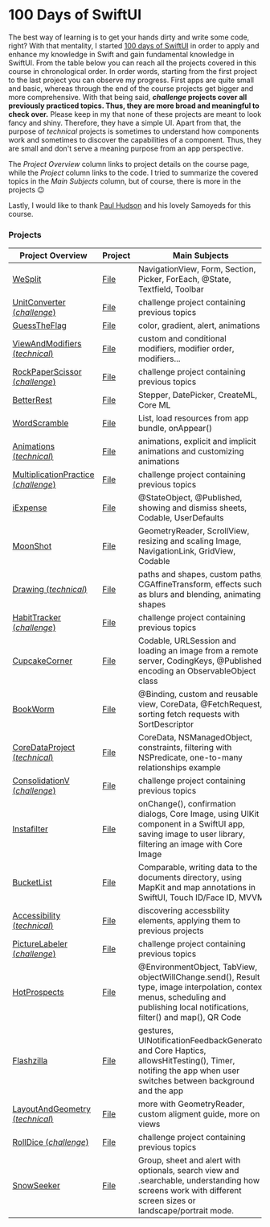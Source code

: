 # 100 Days of SwiftUI

The best way of learning is to get your hands dirty and write some code, right? With that mentality, I started [100 days of SwiftUI](https://www.hackingwithswift.com/100/swiftui) in order to apply and enhance my knowledge in Swift and gain fundamental knowledge in SwiftUI. From the table below you can reach all the projects covered in this course in chronological order. In order words, starting from the first project to the last project you can observe my progress. First apps are quite small and basic, whereas through the end of the course projects get bigger and more comprehensive. With that being said, **_challenge_ projects cover all previously practiced topics. Thus, they are more broad and meaningful to check over.** Please keep in my that none of these projects are meant to look fancy and shiny. Therefore, they have a simple UI. Apart from that, the purpose of _technical_ projects is sometimes to understand how components work and sometimes to discover the capabilities of a component. Thus, they are small and don't serve a meaning purpose from an app perspective.

The _Project Overview_ column links to project details on the course page, while the _Project_ column links to the code. I tried to summarize the covered topics in the _Main Subjects_ column, but of course, there is more in the projects 😉

Lastly, I would like to thank [Paul Hudson](https://twitter.com/twostraws) and his lovely Samoyeds for this course. 

### Projects

| Project Overview | Project | Main Subjects |
| ---- | ---- | -------- |
| [WeSplit](https://www.hackingwithswift.com/books/ios-swiftui/wesplit-introduction) | [File](https://github.com/canonall/100-days-of-swiftui/tree/main/WeSplit) | NavigationView, Form, Section, Picker, ForEach, @State, Textfield, Toolbar
| [UnitConverter (_challenge_)](https://www.hackingwithswift.com/100/swiftui/19) | [File](https://github.com/canonall/100-days-of-swiftui/tree/main/UnitConverter) | challenge project containing previous topics
| [GuessTheFlag](https://www.hackingwithswift.com/books/ios-swiftui/guess-the-flag-introduction) | [File](https://github.com/canonall/100-days-of-swiftui/tree/main/GuessTheFlag) | color, gradient, alert, animations
| [ViewAndModifiers (_technical_)](https://www.hackingwithswift.com/books/ios-swiftui/views-and-modifiers-introduction) | [File](https://github.com/canonall/100-days-of-swiftui/tree/main/ViewsAndModifiers) | custom and conditional modifiers, modifier order, modifiers...
| [RockPaperScissor (_challenge_)](https://www.hackingwithswift.com/guide/ios-swiftui/2/3/challenge) | [File](https://github.com/canonall/100-days-of-swiftui/tree/main/RockPaperScissor) | challenge project containing previous topics
| [BetterRest](https://www.hackingwithswift.com/books/ios-swiftui/betterrest-introduction) | [File](https://github.com/canonall/100-days-of-swiftui/tree/main/BetterRest) | Stepper, DatePicker, CreateML, Core ML
| [WordScramble](https://www.hackingwithswift.com/books/ios-swiftui/word-scramble-introduction) | [File](https://github.com/canonall/100-days-of-swiftui/tree/main/WordScramble) | List, load resources from app bundle, onAppear()
| [Animations (_technical_)](https://www.hackingwithswift.com/books/ios-swiftui/animation-introduction) | [File](https://github.com/canonall/100-days-of-swiftui/tree/main/Animations) |  animations, explicit and implicit animations and customizing animations
| [MultiplicationPractice (_challenge_)](https://www.hackingwithswift.com/guide/ios-swiftui/3/3/challenge) | [File](https://github.com/canonall/100-days-of-swiftui/tree/main/MultiplicationPractice) | challenge project containing previous topics
| [iExpense](https://www.hackingwithswift.com/books/ios-swiftui/iexpense-introduction) | [File](https://github.com/canonall/100-days-of-swiftui/tree/main/iExpenseReal) | @StateObject, @Published, showing and dismiss sheets, Codable, UserDefaults
| [MoonShot](https://www.hackingwithswift.com/books/ios-swiftui/moonshot-introduction) | [File](https://github.com/canonall/100-days-of-swiftui/tree/main/MoonShot) | GeometryReader, ScrollView, resizing and scaling Image, NavigationLink, GridView, Codable
| [Drawing (_technical_)](https://www.hackingwithswift.com/books/ios-swiftui/drawing-introduction) | [File](https://github.com/canonall/100-days-of-swiftui/tree/main/Drawing) | paths and shapes, custom paths, CGAffineTransform, effects such as blurs and blending, animating shapes
| [HabitTracker (_challenge_)](https://www.hackingwithswift.com/guide/ios-swiftui/4/3/challenge) | [File](https://github.com/canonall/100-days-of-swiftui/tree/main/HabitTracker) | challenge project containing previous topics
| [CupcakeCorner](https://www.hackingwithswift.com/books/ios-swiftui/cupcake-corner-introduction) | [File](https://github.com/canonall/100-days-of-swiftui/tree/main/CupcakeCornerReal) | Codable, URLSession and loading an image from a remote server, CodingKeys, @Published, encoding an ObservableObject class
| [BookWorm](https://www.hackingwithswift.com/books/ios-swiftui/bookworm-introduction) | [File](https://github.com/canonall/100-days-of-swiftui/tree/main/Bookworm) | @Binding, custom and reusable view, CoreData, @FetchRequest, sorting fetch requests with SortDescriptor
| [CoreDataProject (_technical_)](https://www.hackingwithswift.com/books/ios-swiftui/core-data-introduction) | [File](https://github.com/canonall/100-days-of-swiftui/tree/main/CoreDataProject) | CoreData, NSManagedObject, constraints, filtering with NSPredicate, one-to-many relationships example
| [ConsolidationV (_challenge_)](https://www.hackingwithswift.com/guide/ios-swiftui/5/3/challenge) | [File](https://github.com/canonall/100-days-of-swiftui/tree/main/ConsolidationV) | challenge project containing previous topics
| [Instafilter](https://www.hackingwithswift.com/books/ios-swiftui/instafilter-introduction) | [File](https://github.com/canonall/100-days-of-swiftui/tree/main/InstafilterReal) | onChange(), confirmation dialogs, Core Image, using UIKit component in a SwiftUI app, saving image to user library, filtering an image with Core Image
| [BucketList](https://www.hackingwithswift.com/books/ios-swiftui/bucket-list-introduction) | [File](https://github.com/canonall/100-days-of-swiftui/tree/main/BucketList) | Comparable, writing data to the documents directory, using MapKit and map annotations in SwiftUI, Touch ID/Face ID, MVVM
| [Accessibility (_technical_)](https://www.hackingwithswift.com/books/ios-swiftui/accessibility-introduction) | [File](https://github.com/canonall/100-days-of-swiftui/tree/main/AccessibilityIntroduction) | discovering accessbility elements, applying them to previous projects
| [PictureLabeler (_challenge_)](https://www.hackingwithswift.com/guide/ios-swiftui/6/3/challenge) | [File](https://github.com/canonall/100-days-of-swiftui/tree/main/PictureLabeler) | challenge project containing previous topics
| [HotProspects](https://www.hackingwithswift.com/books/ios-swiftui/hot-prospects-introduction) | [File](https://github.com/canonall/100-days-of-swiftui/tree/main/HotProspects) | @EnvironmentObject, TabView, objectWillChange.send(), Result type, image interpolation, context menus, scheduling and publishing local notifications, filter() and map(), QR Code
| [Flashzilla](https://www.hackingwithswift.com/books/ios-swiftui/flashzilla-introduction) | [File](https://github.com/canonall/100-days-of-swiftui/tree/main/Flashzilla) | gestures, UINotificationFeedbackGenerator and Core Haptics, allowsHitTesting(), Timer, notifing the app when user switches between background and the app
| [LayoutAndGeometry (_technical_)](https://www.hackingwithswift.com/books/ios-swiftui/layout-and-geometry-introduction) | [File](https://github.com/canonall/100-days-of-swiftui/tree/main/LayoutAndGeometry) | more with GeometryReader, custom aligment guide, more on views
| [RollDice (_challenge_)](https://www.hackingwithswift.com/guide/ios-swiftui/7/3/challenge) | [File](https://github.com/canonall/100-days-of-swiftui/tree/main/RollDice) | challenge project containing previous topics
| [SnowSeeker](https://www.hackingwithswift.com/books/ios-swiftui/snowseeker-introduction) | [File](https://github.com/canonall/100-days-of-swiftui/tree/main/SnowSeeker) | Group, sheet and alert with optionals, search view and .searchable, understanding how screens work with different screen sizes or landscape/portrait mode.
